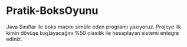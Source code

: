 # Pratik-BoksOyunu
Java Sınıflar ile boks maçını simüle eden programı yazıyoruz. Projeye ilk kimin dövüşe başlayacağını %50 olasılık ile hesaplayan sistemi entegre ediniz.
